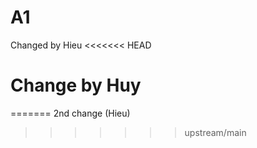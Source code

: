 # A1

Changed by Hieu
<<<<<<< HEAD

# Change by Huy
=======
2nd change (Hieu)
>>>>>>> upstream/main
